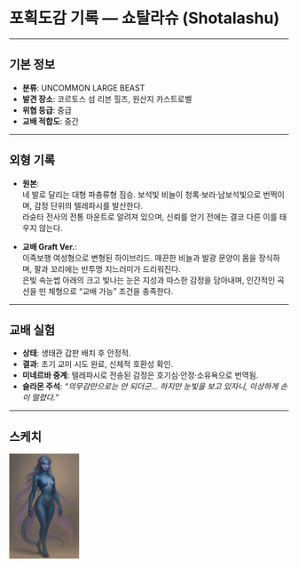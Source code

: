 # 포획도감 기록 — 쇼탈라슈 (Shotalashu)

---

## 기본 정보
- **분류**: UNCOMMON LARGE BEAST
- **발견 장소**: 코르토스 섬 리븐 힐즈, 원산지 카스트로벨
- **위협 등급**: 중급
- **교배 적합도**: 중간

---

## 외형 기록
- **원본**:  
  네 발로 달리는 대형 파충류형 짐승. 보석빛 비늘이 청록·보라·남보석빛으로 번쩍이며, 감정 단위의 텔레파시를 발산한다.  
  라슌타 전사의 전통 마운트로 알려져 있으며, 신뢰를 얻기 전에는 결코 다른 이를 태우지 않는다.  

- **교배 Graft Ver.**:  
  이족보행 여성형으로 변형된 하이브리드. 매끈한 비늘과 발광 문양이 몸을 장식하며, 팔과 꼬리에는 반투명 지느러미가 드리워진다.  
  은빛 속눈썹 아래의 크고 빛나는 눈은 지성과 따스한 감정을 담아내며, 인간적인 곡선을 띤 체형으로 “교배 가능” 조건을 충족한다.  

---

## 교배 실험
- **상태**: 생태관 갑판 배치 후 안정적.  
- **결과**: 초기 교미 시도 완료, 신체적 호환성 확인.  
- **미네르바 중계**: 텔레파시로 전송된 감정은 호기심·안정·소유욕으로 번역됨.  
- **슬라몬 주석**: *“의무감만으로는 안 되더군… 하지만 눈빛을 보고 있자니, 이상하게 손이 떨렸다.”*  

---

## 스케치
<img alt="Shotalashu" title="Shotalashu" src="Shotalashu.PNG" style="width: 25%; height: auto;">
